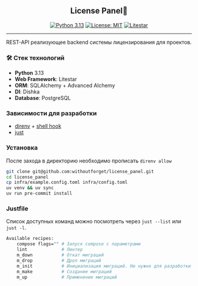 <h2 align="center">License Panel🚀</h1>

<div align="center">

[![Python 3.13](https://img.shields.io/badge/Python-3.13-blue.svg)](https://python.org)
[![License: MIT](https://img.shields.io/badge/License-MIT-yellow.svg)](https://opensource.org/licenses/MIT)
[![Litestar](https://img.shields.io/badge/Framework-Litestar-blueviolet.svg)](https://litestar.dev)

</div>

___

<p align="justify"> REST-API реализующее backend системы лицензирования для проектов.
</p>

### 🛠 Стек технологий
- **Python** 3.13
- **Web Framework**: Litestar
- **ORM**: SQLAlchemy + Advanced Alchemy
- **DI**: Dishka
- **Database**: PostgreSQL
### Зависимости для разработки
- [direnv](https://direnv.net/) + [shell hook](https://direnv.net/docs/hook.html)
- [just](https://github.com/casey/just)

### Установка
После захода в директорию необходимо прописать `direnv allow`
```bash
git clone git@github.com:withoutforget/license_panel.git 
cd license_panel
cp infra/example.config.toml infra/config.toml
uv venv && uv sync
uv run pre-commit install
```
### Justfile
Список доступных команд можно посмотреть через `just --list`
или `just -l`.
```bash
Available recipes:
    compose flags="" # Запуск compose с параметрами
    lint             # Линтер
    m_down           # Откат миграций
    m_drop           # Дроп миграций
    m_init           # Инициализация миграций. Не нужно для разработки
    m_make           # Создание миграций
    m_up             # Применение миграций
```
